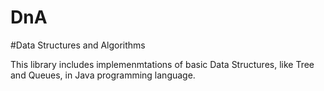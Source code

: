 DnA
===

#Data Structures and Algorithms

This library includes implemenmtations of basic Data Structures, like Tree and Queues, in Java programming language.
